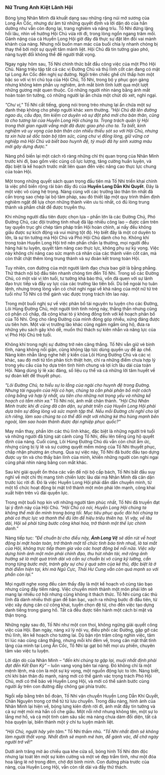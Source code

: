 ### Nữ Trung Anh Kiệt Lãnh Hội

Bóng lưng Nhân Minh đã khuất dạng sau những rặng núi mờ sương của Long Ẩn Cốc, nhưng dư âm từ những quyết định và lời dặn dò của hắn dường như vẫn còn đọng lại, trang nghiêm và nặng trĩu. Tố Nhi đứng lặng hồi lâu, nhìn về hướng Hội Chủ vừa rời đi, trong lòng ngổn ngang trăm mối. Gánh nặng của cả Huyền Long Hội giờ đây đã thực sự đặt lên đôi vai mảnh khảnh của nàng. Nhưng nỗi buồn man mác của buổi chia ly nhanh chóng bị thay thế bởi một sự quyết tâm mãnh liệt. Hội Chủ đã tin tưởng giao phó, nàng tuyệt đối không thể để người thất vọng.

Ngay ngày hôm sau, Tố Nhi chính thức bắt đầu công việc của một Phó Hội Chủ. Nàng triệu tập tất cả các vị Đường Chủ và thủ lĩnh cốt cán đang có mặt tại Long Ẩn Cốc đến nghị sự đường. Ngồi trên chiếc ghế chỉ thấp hơn một bậc so với vị trí chủ tọa của Hội Chủ, Tố Nhi, trong bộ y phục gọn gàng nhưng không kém phần uy nghiêm, ánh mắt bình tĩnh lướt qua một lượt những gương mặt quen thuộc. Có những người nhìn nàng bằng ánh mắt hoàn toàn tin tưởng, có những người lại ẩn chứa một chút dò xét, nghi ngại.

_"Chư vị,"_ Tố Nhi cất tiếng, giọng nói trong trẻo nhưng lại ẩn chứa một sự đanh thép không cho phép người khác xem thường. _"Hội Chủ đã lên đường ngao du, cầu đạo, tìm kiếm cơ duyên và sự đột phá mới cho bản thân, cũng là cho tương lai của Huyền Long Hội chúng ta. Trọng trách quản lý Hội trong thời gian người vắng mặt đã được giao phó cho ta. Ta biết, kinh nghiệm và uy vọng của bản thân còn nhiều thiếu sót so với Hội Chủ, nhưng ta xin hứa sẽ dốc toàn bộ tâm sức, cùng chư vị đồng lòng, giữ vững cơ nghiệp mà Hội Chủ và biết bao huynh đệ, tỷ muội đã hy sinh xương máu mới gây dựng được."_

Nàng phổ biến lại một cách rõ ràng những chỉ thị quan trọng của Nhân Minh trước khi đi, bao gồm việc củng cố lực lượng, tăng cường huấn luyện, và đặc biệt là kế hoạch trước mắt liên quan đến việc nâng cao thực lực chung của toàn Hội.

Một trong những quyết sách quan trọng đầu tiên mà Tố Nhi triển khai chính là việc phổ biến rộng rãi bản đầy đủ của **Huyền Long Dẫn Khí Quyết**. Đây là một việc vô cùng hệ trọng. Nàng cùng với các trưởng lão thân tín nhất đã cẩn trọng sao chép lại bộ tâm pháp, sau đó thiết lập một quy trình thẩm định nghiêm ngặt để lựa chọn những thành viên ưu tú nhất, có đủ lòng trung thành và phẩm chất để được truyền thụ.

Khi những người đầu tiên được chọn lựa – phần lớn là các Đường Chủ, Phó Đường Chủ, các đội trưởng tinh nhuệ đã lập nhiều công lao – được cầm trên tay quyển trục ghi chép tâm pháp trấn Hội hoàn chỉnh, ai nấy đều không giấu được sự kích động và vui mừng tột độ. Họ biết đây là một cơ duyên to lớn, là sự tin tưởng mà Hội Chủ và Phó Hội Chủ dành cho họ. Không khí trong toàn Huyền Long Hội trở nên phấn chấn lạ thường, mọi người đều hăng hái tu luyện, quyết tâm nâng cao thực lực, không phụ sự kỳ vọng. Việc này không chỉ nâng cao sức mạnh cá nhân của các thành viên cốt cán, mà còn thắt chặt thêm lòng trung thành và sự đoàn kết trong toàn Hội.

Tuy nhiên, con đường của một người lãnh đạo chưa bao giờ là bằng phẳng. Thử thách nội bộ đầu tiên nhanh chóng tìm đến Tố Nhi. Trong số các Đường Chủ, có một vài vị lớn tuổi, tư tưởng khá bảo thủ, vốn đã quen với sự lãnh đạo trực tiếp và đầy uy lực của các trưởng lão tiền bối. Dù bề ngoài họ tuân lệnh, nhưng trong lòng vẫn có chút nghi ngại về khả năng của một nữ tử trẻ tuổi như Tố Nhi có thể gánh vác được trọng trách lớn lao này.

Trong một buổi nghị sự về việc phân bổ tài nguyên tu luyện cho các Đường, Lôi Hùng Đường Chủ, một người tính tình nóng nảy, thẳng thắn nhưng cũng có phần cố chấp, đã công khai tỏ ý không đồng tình với kế hoạch phân bổ của Tố Nhi. Ông cho rằng Đường của mình đóng góp nhiều, xứng đáng được ưu tiên hơn. Một vài vị trưởng lão khác cũng ngấm ngầm ủng hộ, đưa ra những yêu sách gây khó dễ, muốn thử thách sự kiên nhẫn và năng lực của vị Phó Hội Chủ trẻ tuổi.

Không khí trong nghị sự đường trở nên căng thẳng. Tố Nhi vẫn giữ vẻ bình tĩnh, nàng không nổi giận, cũng không lập tức dùng quyền uy để áp chế. Nàng kiên nhẫn lắng nghe hết ý kiến của Lôi Hùng Đường Chủ và các vị khác, sau đó mới từ tốn phân tích thiệt hơn, chỉ ra những điểm chưa hợp lý trong yêu cầu của họ dựa trên tình hình chung và lợi ích lâu dài của toàn Hội. Nàng dùng lý lẽ xác đáng, số liệu cụ thể và cả những lời tâm huyết về sự đoàn kết để thuyết phục.

_"Lôi Đường Chủ, ta hiểu sự lo lắng của ngài cho huynh đệ trong Đường. Nhưng tài nguyên của Hội có hạn, chúng ta cần phải phân bổ một cách công bằng và hợp lý nhất, ưu tiên cho những nơi trọng yếu và những kế hoạch có tầm nhìn xa."_ Tố Nhi nói, ánh mắt chân thành. _"Hội Chủ Nhân Minh trước khi đi cũng đã căn dặn, sự phát triển của Huyền Long Hội phải dựa trên sự đồng lòng và sức mạnh tập thể. Nếu mỗi Đường chỉ nghĩ cho lợi ích riêng, làm sao chúng ta có thể đối mặt với những kẻ thù hùng mạnh bên ngoài, làm sao hoàn thành được đại nghiệp phục quốc?"_

May mắn thay, phần lớn các thủ lĩnh khác, đặc biệt là những người trẻ tuổi và những người đã từng sát cánh cùng Tố Nhi, đều lên tiếng ủng hộ quyết định của nàng. Cuối cùng, Lôi Hùng Đường Chủ dù vẫn còn chút ấm ức, nhưng cũng bị lý lẽ và sự cương quyết mềm mỏng của Tố Nhi thuyết phục, chấp nhận phương án chung. Qua sự việc này, Tố Nhi đã bước đầu tạo dựng được uy tín và cho thấy bản lĩnh của mình, khiến những người còn nghi ngại cũng phải nhìn nàng bằng con mắt khác.

Sau khi giải quyết ổn thỏa các vấn đề nội bộ cấp bách, Tố Nhi bắt đầu suy nghĩ về một chỉ thị mang tính chiến lược lâu dài mà Nhân Minh đã căn dặn trước lúc rời đi. Đó là việc Huyền Long Hội phải dần dần chuyển mình, từ một tổ chức hoạt động bí mật trở thành một môn phái lớn mạnh, công khai xuất hiện trên vũ đài quyền lực.

Trong một buổi họp kín với những người tâm phúc nhất, Tố Nhi đã truyền đạt lại ý định này của Hội Chủ. _"Hội Chủ có nói, Huyền Long Hội chúng ta không thể mãi ẩn mình trong bóng tối. Mục tiêu phục quốc đòi hỏi chúng ta phải có thực lực và thanh thế đủ lớn để hiệu triệu thiên hạ. Vì vậy, về lâu dài, Hội sẽ phải từng bước công khai hóa, trở thành một thế lực chính danh."_

Nàng tiếp tục: _"Để chuẩn bị cho điều này, **Ảnh Long Vệ** sẽ dần rút về hoạt động bí mật hoàn toàn, trở thành một tổ chức tình báo tinh nhuệ, là tai mắt của Hội, không trực tiếp tham gia vào các hoạt động bề nổi nữa. Việc xây dựng hình ảnh một môn phái chính đạo, thu hút nhân tài, mở rộng ảnh hưởng sẽ là một quá trình dài và cần sự chuẩn bị vô cùng kỹ lưỡng, cẩn trọng từng bước một, tránh gây sự chú ý quá sớm của kẻ thù, đặc biệt là ở thời điểm hiện tại, khi mà Ngũ Cực, Thái Hư Cung vẫn còn quá mạnh so với phần còn lại."_

Mọi người nghe xong đều cảm thấy đây là một kế hoạch vô cùng táo bạo nhưng cũng đầy tiềm năng. Việc chuyển mình thành một môn phái lớn sẽ mang lại nhiều cơ hội nhưng cũng không ít thách thức. Tố Nhi cùng các thủ lĩnh đã dành nhiều thời gian để bàn bạc, vạch ra những bước đi đầu tiên, từ việc xây dựng căn cứ công khai, tuyển chọn đệ tử, cho đến việc tạo dựng danh tiếng trong giang hồ. Tất cả đều được tiến hành một cách bí mật và thận trọng.

Những ngày sau đó, Tố Nhi như một con thoi, không ngừng giải quyết công việc của Hội. Ban ngày, nàng xử lý nội vụ, điều phối các Đường, gặp gỡ các thủ lĩnh, lên kế hoạch cho tương lai. Dù bận rộn trăm công nghìn việc, tâm trí lúc nào cũng căng thẳng, nhưng mỗi khi đêm về, trong căn mật thất tĩnh lặng của mình tại Long Ẩn Cốc, Tố Nhi lại gạt bỏ hết mọi ưu phiền, chuyên tâm vào việc tu luyện.

Lời dặn dò của Nhân Minh – _"đến khi chúng ta gặp lại, muội nhất định phải đạt đến Kết Đan Kỳ"_ – luôn vang vọng bên tai nàng. Đó không chỉ là một mệnh lệnh, mà còn là một sự kỳ vọng, một nguồn động lực to lớn. Nàng biết, chỉ khi bản thân đủ mạnh, nàng mới có thể gánh vác trọng trách Phó Hội Chủ, mới có thể bảo vệ Huyền Long Hội, và mới có thể sánh bước cùng người ấy trên con đường đầy chông gai phía trước.

Ngồi xếp bằng trên bồ đoàn, Tố Nhi vận chuyển Huyền Long Dẫn Khí Quyết, Chân Nguyên trong cơ thể từ từ lưu chuyển. Trong đầu nàng, hình ảnh của Nhân Minh lại hiện về, bóng lưng kiên định rời đi, ánh mắt đầy tin tưởng và cả sự mệt mỏi mà hắn cố che giấu. Một nỗi nhớ nhung không tên, một sự lo lắng mơ hồ, và cả một tình cảm sâu sắc mà nàng chưa dám đối diện, tất cả hòa quyện lại, biến thành một ý chí tu luyện mãnh liệt.

_"Hội Chủ, người hãy yên tâm."_ Tố Nhi thầm nhủ. _"Tố Nhi nhất định sẽ không làm người thất vọng. Nhất định sẽ mạnh mẽ hơn, để gánh vác, để chờ ngày người trở về!"_

Dưới ánh trăng mờ ảo chiếu qua khe cửa sổ, bóng hình Tố Nhi đơn độc nhưng lại toát lên một sự kiên cường và một vẻ đẹp trầm tĩnh, như một đóa hoa lặng lẽ nở trong đêm, chờ đợi bình minh. Con đường phía trước của nàng, của Huyền Long Hội, vẫn còn rất dài và đầy thử thách.
